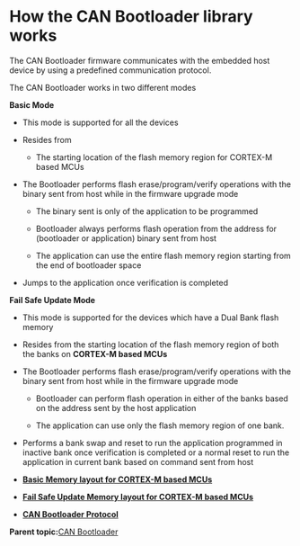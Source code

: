 # How the CAN Bootloader library works

The CAN Bootloader firmware communicates with the embedded host device by using a predefined communication protocol.

The CAN Bootloader works in two different modes

**Basic Mode**

-   This mode is supported for all the devices

-   Resides from

    -   The starting location of the flash memory region for CORTEX-M based MCUs

-   The Bootloader performs flash erase/program/verify operations with the binary sent from host while in the firmware upgrade mode

    -   The binary sent is only of the application to be programmed

    -   Bootloader always performs flash operation from the address for \(bootloader or application\) binary sent from host

    -   The application can use the entire flash memory region starting from the end of bootloader space

-   Jumps to the application once verification is completed


**Fail Safe Update Mode**

-   This mode is supported for the devices which have a Dual Bank flash memory

-   Resides from the starting location of the flash memory region of both the banks on **CORTEX-M based MCUs**

-   The Bootloader performs flash erase/program/verify operations with the binary sent from host while in the firmware upgrade mode

    -   Bootloader can perform flash operation in either of the banks based on the address sent by the host application

    -   The application can use only the flash memory region of one bank.

-   Performs a bank swap and reset to run the application programmed in inactive bank once verification is completed or a normal reset to run the application in current bank based on command sent from host


-   **[Basic Memory layout for CORTEX-M based MCUs](GUID-8DC24BD7-3112-401A-A207-3A1FC3A416AB.md)**  

-   **[Fail Safe Update Memory layout for CORTEX-M based MCUs](GUID-A6CA4BD5-4F43-4E12-8624-3AA1328B3DFE.md)**  

-   **[CAN Bootloader Protocol](GUID-1A9B682E-0E06-44BE-AE0B-B9816F9D8ABF.md)**  


**Parent topic:**[CAN Bootloader](GUID-67381576-E9AA-4E3C-BE36-D32966B8E034.md)

